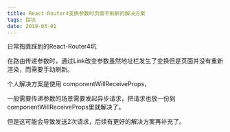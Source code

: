 ```yaml
---
title: React-Router4变换参数时页面不刷新的解决方案
tags: 踩坑
date: 2019-03-01
---
```


日常掏粪踩到的React-Router4坑

在路由传递参数时，通过Link改变参数虽然地址栏发生了变换但是页面并没有重新渲染，而需要手动刷新。

个人解决方案是使用 componentWillReceiveProps，

一般需要传递参数的场景需要发起异步请求，把请求也放一份到componentWillReceiveProps里就解决了。

但是这可能会导致发送2次请求，后续有更好的解决方案再补充了。
